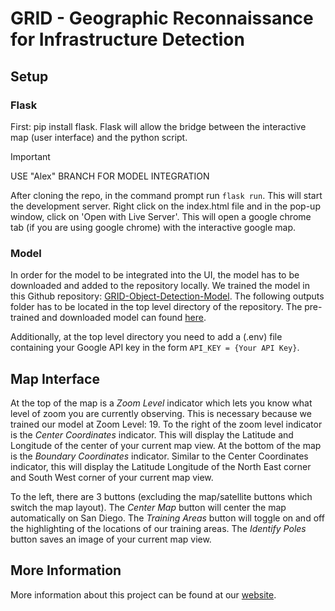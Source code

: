 # GRID - Geographic Reconnaissance for Infrastructure Detection

## Setup

### Flask
First: pip install flask. Flask will allow the bridge between the interactive map (user interface) and the python script.

> [!IMPORTANT]
> USE "Alex" BRANCH FOR MODEL INTEGRATION

After cloning the repo, in the command prompt run `flask run`. This will start the development server. Right click on the index.html file and in the pop-up window, click on 'Open with Live Server'. This will open a google chrome tab (if you are using google chrome) with the interactive google map.

### Model
In order for the model to be integrated into the UI, the model has to be downloaded and added to the repository locally. We trained the model in this Github repository: [GRID-Object-Detection-Model](https://github.com/jcchuang2/GRID-Object-Detection-Model). The following outputs folder has to be located in the top level directory of the repository. The pre-trained and downloaded model can found [here](https://drive.google.com/drive/folders/1suRIGF18j-WZ5ozDmskDm7XOqLPAScIp?usp=sharing).

Additionally, at the top level directory you need to add a (.env) file containing your Google API key in the form `API_KEY = {Your API Key}`.

## Map Interface
At the top of the map is a *Zoom Level* indicator which lets you know what level of zoom you are currently observing. This is necessary because we trained our model at Zoom Level: 19. To the right of the zoom level indicator is the *Center Coordinates* indicator. This will display the Latitude and Longitude of the center of your current map view. At the bottom of the map is the *Boundary Coordinates* indicator. Similar to the Center Coordinates indicator, this will display the Latitude Longitude of the North East corner and South West corner of your current map view.

To the left, there are 3 buttons (excluding the map/satellite buttons which switch the map layout). The *Center Map* button will center the map automatically on San Diego. The *Training Areas* button will toggle on and off the highlighting of the locations of our training areas. The *Identify Poles* button saves an image of your current map view.  

## More Information
More information about this project can be found at our [website](https://jcchuang2.github.io/DSC180B_GRID/).
